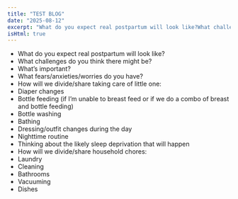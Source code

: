 ```yaml
---
title: "TEST BLOG"
date: "2025-08-12"
excerpt: "What do you expect real postpartum will look like?What challenges do you think there might be?What’s important?What fears/anxieties/worries do you hav"
isHtml: true
---
```


<ul><li><span style="background-color: transparent;">What do you expect real postpartum will look like?</span></li><li class="ql-indent-1"><span style="background-color: transparent;">What challenges do you think there might be?</span></li><li class="ql-indent-1"><span style="background-color: transparent;">What’s important?</span></li><li class="ql-indent-1"><span style="background-color: transparent;">What fears/anxieties/worries do you have?</span></li><li><span style="background-color: transparent;">How will we divide/share taking care of little one:</span></li><li class="ql-indent-1"><span style="background-color: transparent;">Diaper changes</span></li><li class="ql-indent-1"><span style="background-color: transparent;">Bottle feeding (if I’m unable to breast feed or if we do a combo of breast and bottle feeding)</span></li><li class="ql-indent-2"><span style="background-color: transparent;">Bottle washing</span></li><li class="ql-indent-1"><span style="background-color: transparent;">Bathing</span></li><li class="ql-indent-1"><span style="background-color: transparent;">Dressing/outfit changes during the day</span></li><li class="ql-indent-1"><span style="background-color: transparent;">Nighttime routine</span></li><li class="ql-indent-2"><span style="background-color: transparent;">Thinking about the likely sleep deprivation that will happen</span></li><li><span style="background-color: transparent;">How will we divide/share household chores:</span></li><li class="ql-indent-1"><span style="background-color: transparent;">Laundry</span></li><li class="ql-indent-1"><span style="background-color: transparent;">Cleaning</span></li><li class="ql-indent-2"><span style="background-color: transparent;">Bathrooms</span></li><li class="ql-indent-2"><span style="background-color: transparent;">Vacuuming</span></li><li class="ql-indent-2"><span style="background-color: transparent;">Dishes</span></li></ul><p><br></p>